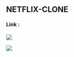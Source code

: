 ## NETFLIX-CLONE

#### Link :

[<img src="https://i.ibb.co/CV9630D/netflix-1.png" />]()

[<img src="https://i.ibb.co/bHDBQsD/netflix-2.png" />]()
